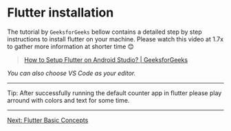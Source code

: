 # Flutter installation

The tutorial by `GeeksforGeeks` bellow contains a detailed step by step instructions to install flutter on your machine.
Please watch this video at 1.7x to gather more information at shorter time 😊

> [How to Setup Flutter on Android Studio? | GeeksforGeeks](https://youtu.be/hfz_AraTk_k)

_You can also choose VS Code as your editor._

***

Tip: After successfully running the default counter app in flutter please play arround with colors and text for some time.

***

[Next: Flutter Basic Concepts](basics.md)